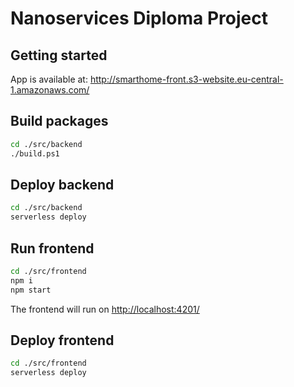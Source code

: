 # Nanoservices Diploma Project

## Getting started

App is available at: <http://smarthome-front.s3-website.eu-central-1.amazonaws.com/>

## Build packages

````sh
cd ./src/backend
./build.ps1
````

## Deploy backend

````sh
cd ./src/backend
serverless deploy
````

## Run frontend

````sh
cd ./src/frontend
npm i
npm start
````

The frontend will run on <http://localhost:4201/>

## Deploy frontend

````sh
cd ./src/frontend
serverless deploy
````
